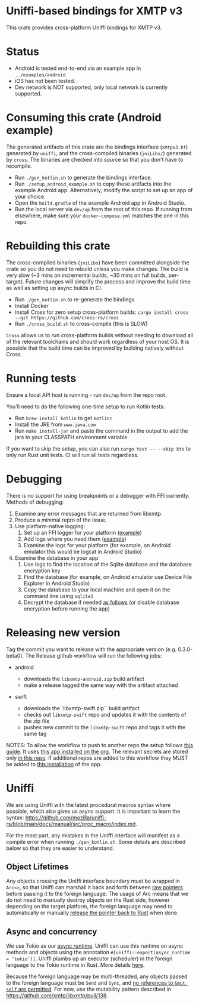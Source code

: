 # Uniffi-based bindings for XMTP v3

This crate provides cross-platform Uniffi bindings for XMTP v3.

# Status

- Android is tested end-to-end via an example app in `../examples/android`.
- iOS has not been tested.
- Dev network is NOT supported, only local network is currently supported.

# Consuming this crate (Android example)

The generated artifacts of this crate are the bindings interface (`xmtpv3.kt`) generated by `uniffi`, and the cross-compiled binaries (`jniLibs/`) generated by `cross`. The binaries are checked into source so that you don't have to recompile.

- Run `./gen_kotlin.sh` to generate the bindings interface.
- Run `./setup_android_example.sh` to copy these artifacts into the example Android app. Alternatively, modify the script to set up an app of your choice.
- Open the `build.gradle` of the example Android app in Android Studio.
- Run the local server via `dev/up` from the root of this repo. If running from elsewhere, make sure your `docker-compose.yml` matches the one in this repo.

# Rebuilding this crate

The cross-compiled binaries (`jniLibs`) have been committed alongside the crate so you do not need to rebuild unless you make changes. The build is very slow (~3 mins on incremental builds, ~30 mins on full builds, per-target). Future changes will simplify the process and improve the build time as well as setting up async builds in CI.

- Run `./gen_kotlin.sh` to re-generate the bindings
- Install Docker
- Install Cross for zero setup cross-platform builds: `cargo install cross --git https://github.com/cross-rs/cross`
- Run `./cross_build.sh` to cross-compile (this is SLOW)

`Cross` allows us to run cross-platform builds without needing to download all of the relevant toolchains and should work regardless of your host OS. It is possible that the build time can be improved by building natively without Cross.

# Running tests

Ensure a local API host is running - run `dev/up` from the repo root.

You'll need to do the following one-time setup to run Kotlin tests:

- Run `brew install kotlin` to get `kotlinc`
- Install the JRE from `www.java.com`
- Run `make install-jar` and paste the command in the output to add the jars to your CLASSPATH environment variable

If you want to skip the setup, you can also run `cargo test -- --skip kts` to only run Rust unit tests. CI will run all tests regardless.

# Debugging

There is no support for using breakpoints or a debugger with FFI currently. Methods of debugging:

1. Examine any error messages that are returned from libxmtp.
1. Produce a minimal repro of the issue.
1. Use platform-native logging:
   1. Set up an FFI logger for your platform ([example](https://github.com/xmtp/libxmtp/blob/7e7bf7aabe7c758507ae982834d583c1d88c3ce2/bindings_ffi/examples/MainActivity.kt#L33))
   1. Add logs where you need them ([example](https://github.com/xmtp/libxmtp/assets/696206/bb1be87e-7a9b-47f2-a0f4-e93a92346b18))
   1. Examine the logs for your platform (for example, on Android emulator this would be logcat in Android Studio)
1. Examine the database in your app
   1. Use logs to find the location of the Sqlite database and the database encryption key
   1. Find the database (for example, on Android emulator use Device File Explorer in Android Studio)
   1. Copy the database to your local machine and open it on the command line using `sqlite3`
   1. Decrypt the database if needed [as follows](https://utelle.github.io/SQLite3MultipleCiphers/docs/configuration/config_sql_pragmas/#pragma-key) (or disable database encryption before running the app)

# Releasing new version

Tag the commit you want to release with the appropriate version (e.g. 0.3.0-beta0).
The Release github workflow will run the following jobs:

- android

  - downloads the `libxmtp-android.zip` build artifact
  - make a release tagged the same way with the artifact attached

- swift
  - downloads the `libxmtp-swift.zip`` build artifact
  - checks out `libxmtp-swift` repo and updates it with the contents of the zip file
  - pushes new commit to the `libxmtp-swift` repo and tags it with the same tag

NOTES: To allow the workflow to push to another repo the setup follows [this guide](https://docs.github.com/en/apps/creating-github-apps/authenticating-with-a-github-app/making-authenticated-api-requests-with-a-github-app-in-a-github-actions-workflow#authenticating-with-a-github-app). It uses [this app installed on the org](https://github.com/organizations/xmtp/settings/apps/libxmtp-release). The relevant secrets are stored only [in this repo](https://github.com/xmtp/libxmtp/settings/secrets/actions). If additional repos are added to this workflow they MUST be added to [this installation](https://github.com/organizations/xmtp/settings/installations/39118494) of the app.

# Uniffi

We are using Uniffi with the latest procedural macros syntax where possible, which also gives us async support. It is important to learn the syntax: https://github.com/mozilla/uniffi-rs/blob/main/docs/manual/src/proc_macro/index.md.

For the most part, any mistakes in the Uniffi interface will manifest as a compile error when running `./gen_kotlin.sh`. Some details are described below so that they are easier to understand.

## Object Lifetimes

Any objects crossing the Uniffi interface boundary must be wrapped in `Arc<>`, so that Uniffi can marshall it back and forth between [raw pointers](https://mozilla.github.io/uniffi-rs/internals/object_references.html#lifetimes) before passing it to the foreign language. The usage of Arc means that we do not need to manually destroy objects on the Rust side, however depending on the target platform, the foreign language may need to automatically or manually [release the pointer back to Rust](https://mozilla.github.io/uniffi-rs/kotlin/lifetimes.html) when done.

## Async and concurrency

We use Tokio as our [async runtime](https://rust-lang.github.io/async-book/08_ecosystem/00_chapter.html). Uniffi can use this runtime on async methods and objects using the annotation `#[uniffi::export(async_runtime = ‘tokio’)]`. Uniffi plumbs up an executor (scheduler) in the foreign language to the Tokio runtime in Rust. More details [here](https://github.com/mozilla/uniffi-rs/blob/734050dbf1493ca92963f29bd3df49bb92bf7fb2/uniffi_core/src/ffi/rustfuture.rs#L11-L18).

Because the foreign language may be multi-threaded, any objects passed to the foreign language must be `Send` and `Sync`, and [no references to `&mut self` are permitted](https://mozilla.github.io/uniffi-rs/udl/interfaces.html#concurrent-access). For now, use the mutability pattern described in https://github.com/xmtp/libxmtp/pull/138.
